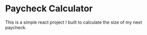 # Paycheck Calculator

This is a simple react project I built to calculate the size of my next paycheck.